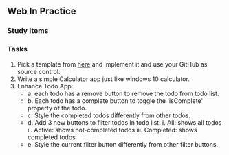 ## Web In Practice

### Study Items  <!-- omit in toc -->


### Tasks  <!-- omit in toc -->

   1. Pick a template from [here](https://colorlib.com/wp/free-html5-admin-dashboard-templates/) and implement it and use your GitHub as source control.
   2. Write a simple Calculator app just like windows 10 calculator.
   3. Enhance Todo App:
      - a. each todo has a remove button to remove the todo from todo list.
      - b. Each todo has a complete button to toggle the 'isComplete' property of the todo.
      - c. Style the completed todos differently from other todos.
      - d. Add 3 new buttons to filter todos in todo list:
         i. All: shows all todos
         ii. Active: shows not-completed todos
         iii. Completed: shows completed todos
      - e. Style the current filter button differently from other filter buttons.
